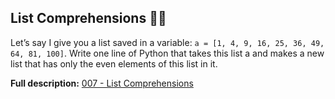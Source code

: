 ## List Comprehensions 🚀🚀

Let’s say I give you a list saved in a variable: `a = [1, 4, 9, 16, 25, 36, 49, 64, 81, 100]`. Write one line of Python that takes this list a and makes a new list that has only the even elements of this list in it.

**Full description:** [007 - List Comprehensions](https://www.practicepython.org/exercise/2014/03/19/07-list-comprehensions.html)
